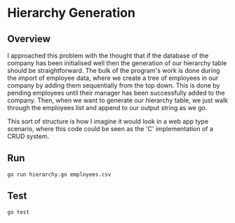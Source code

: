 # Hierarchy Generation


## Overview
I approached this problem with the thought that if the database of the company has been initialised well then the generation of our hierarchy table should be straightforward. The bulk of the program's work is done during the import of employee data, where we create a tree of employees in our company by adding them sequentially from the top down. This is done by pending employees until their manager has been successfully added to the company. Then, when we want to generate our hierarchy table, we just walk through the employees list and append to our output string as we go.

This sort of structure is how I imagine it would look in a web app type scenario, where this code could be seen as the 'C' implementation of a CRUD system. 

## Run

`go run hierarchy.go employees.csv`

## Test

`go test`
